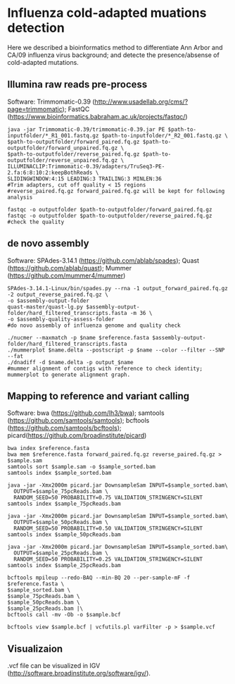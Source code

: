 # Influenza cold-adapted muations detection

Here we described a bioinformatics method to differentiate Ann Arbor and CA/09 influenza virus background; and detecte the presence/absense of cold-adapted mutations.

## Illumina raw reads pre-process

Software: Trimmomatic-0.39 (http://www.usadellab.org/cms/?page=trimmomatic); FastQC (https://www.bioinformatics.babraham.ac.uk/projects/fastqc/)

```
java -jar Trimmomatic-0.39/trimmomatic-0.39.jar PE $path-to-inputfolder/*_R1_001.fastq.gz $path-to-inputfolder/*_R2_001.fastq.gz \ 
$path-to-outputfolder/forward_paired.fq.gz $path-to-outputfolder/forward_unpaired.fq.gz \
$path-to-outputfolder/reverse_paired.fq.gz $path-to-outputfolder/reverse_unpaired.fq.gz \
ILLUMINACLIP:Trimmomatic-0.39/adapters/TruSeq3-PE-2.fa:6:8:10:2:keepBothReads \
SLIDINGWINDOW:4:15 LEADING:3 TRAILING:3 MINLEN:36
#Trim adapters, cut off quality < 15 regions
#reverse_paired.fq.gz forward_paired.fq.gz will be kept for following analysis

fastqc -o outputfolder $path-to-outputfolder/forward_paired.fq.gz
fastqc -o outputfolder $path-to-outputfolder/reverse_paired.fq.gz
#check the quality

```

## de novo assembly

Software: SPAdes-3.14.1 (https://github.com/ablab/spades); Quast (https://github.com/ablab/quast); Mummer (https://github.com/mummer4/mummer)

```
SPAdes-3.14.1-Linux/bin/spades.py --rna -1 output_forward_paired.fq.gz -2 output_reverse_paired.fq.gz \
-o $assembly-output-folder
quast-master/quast-lg.py $assembly-output-folder/hard_filtered_transcripts.fasta -m 36 \
-o $assembly-quality-assess-folder
#do novo assembly of influenza genome and quality check

./nucmer --maxmatch -p $name $reference.fasta $assembly-output-folder/hard_filtered_transcripts.fasta
./mummerplot $name.delta --postscript -p $name --color --filter --SNP --fat 
./dnadiff -d $name.delta -p output_$name
#mummer alignment of contigs with reference to check identity; mummerplot to generate alignment graph.

```

## Mapping to reference and variant calling

Software: bwa (https://github.com/lh3/bwa); samtools (https://github.com/samtools/samtools); bcftools (https://github.com/samtools/bcftools); picard(https://github.com/broadinstitute/picard)

```
bwa index $reference.fasta
bwa mem $reference.fasta forward_paired.fq.gz reverse_paired.fq.gz > $sample.sam
samtools sort $sample.sam -o $sample_sorted.bam
samtools index $sample_sorted.bam

java -jar -Xmx2000m picard.jar DownsampleSam INPUT=$sample_sorted.bam\
  OUTPUT=$sample_75pcReads.bam \
  RANDOM_SEED=50 PROBABILITY=0.75 VALIDATION_STRINGENCY=SILENT
samtools index $sample_75pcReads.bam

java -jar -Xmx2000m picard.jar DownsampleSam INPUT=$sample_sorted.bam\
  OUTPUT=$sample_50pcReads.bam \
  RANDOM_SEED=50 PROBABILITY=0.50 VALIDATION_STRINGENCY=SILENT
samtools index $sample_50pcReads.bam

java -jar -Xmx2000m picard.jar DownsampleSam INPUT=$sample_sorted.bam\
  OUTPUT=$sample_25pcReads.bam \
  RANDOM_SEED=50 PROBABILITY=0.25 VALIDATION_STRINGENCY=SILENT
samtools index $sample_25pcReads.bam

bcftools mpileup --redo-BAQ --min-BQ 20 --per-sample-mF -f $reference.fasta \
$sample_sorted.bam \
$sample_75pcReads.bam \
$sample_50pcReads.bam \
$sample_25pcReads.bam |\
bcftools call -mv -Ob -o $sample.bcf

bcftools view $sample.bcf | vcfutils.pl varFilter -p > $sample.vcf

```
## Visualizaion

.vcf file can be visualized in IGV (http://software.broadinstitute.org/software/igv/).
